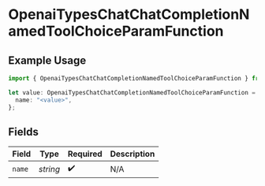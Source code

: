 # OpenaiTypesChatChatCompletionNamedToolChoiceParamFunction

## Example Usage

```typescript
import { OpenaiTypesChatChatCompletionNamedToolChoiceParamFunction } from "opperai/models";

let value: OpenaiTypesChatChatCompletionNamedToolChoiceParamFunction = {
  name: "<value>",
};
```

## Fields

| Field              | Type               | Required           | Description        |
| ------------------ | ------------------ | ------------------ | ------------------ |
| `name`             | *string*           | :heavy_check_mark: | N/A                |